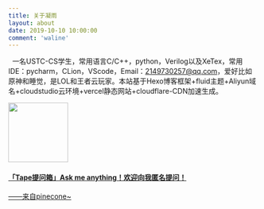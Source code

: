 ```yaml
---
title: 关于凝雨
layout: about
date: 2019-10-10 10:00:00
comment: 'waline'
---
```


&nbsp;&nbsp;一名USTC-CS学生，常用语言C/C++，python，Verilog以及XeTex，常用IDE：pycharm，CLion，VScode，Email：2149730257@qq.com，爱好比如原神和睡觉，是LOL和王者云玩家。本站基于Hexo博客框架+fluid主题+Aliyun域名+cloudstudio云环境+vercel静态网站+cloudflare-CDN加速生成。

<div class="f-ct">
    <div class="fui-left-right f-ct-txtimg f-ct-imgtxt f-ct-fixed ">
        <div class="img-box">
            <a href="https://www.tapechat.net/uu/FMRS2E/LN62Y61B" target="_blank" title="点击查看" data-clicklog="pic_jump"><img src="https://tape-client-file.oss-cn-hangzhou.aliyuncs.com/avatar/2021-10-01/03D98A963AA3BC5E7EF966EEA9504317.jpeg" onload="QZFL.media.reduceImage(1,120,120,{trueSrc:'https:\/\/tape-client-file.oss-cn-hangzhou.aliyuncs.com\/avatar\/2021-10-01\/03D98A963AA3BC5E7EF966EEA9504317.jpeg',callback:function(img,type,ew,eh,o){var p=img.parentNode,_h = Math.floor(o.oh/o.k),_w = Math.floor(o.ow/o.k);img.style.marginTop=(eh-_h)/2+'px';img.style.marginLeft=(ew-_w)/2+'px';}})"
                    height="120" style="margin-top: 0px; margin-left: 0px;"></a>
        </div>
        <!--?# 判断feeds正文内容是否只有url类型，没有text类型?-->
        <div class="txt-box ">
            <h4 style="word-break:break-all;" class="txt-box-title t-fixed"> <a href="https://www.tapechat.net/uu/FMRS2E/LN62Y61B" target="_blank" class=" c_tx">「Tape提问箱」Ask me anything！欢迎向我匿名提问！</a>&nbsp; </h4> <a href="https://www.tapechat.net/uu/FMRS2E/LN62Y61B" target="_blank" class=" f-name info state ellipsis-two">——来自pinecone~</a>&nbsp;
            </div>
    </div>
</div>